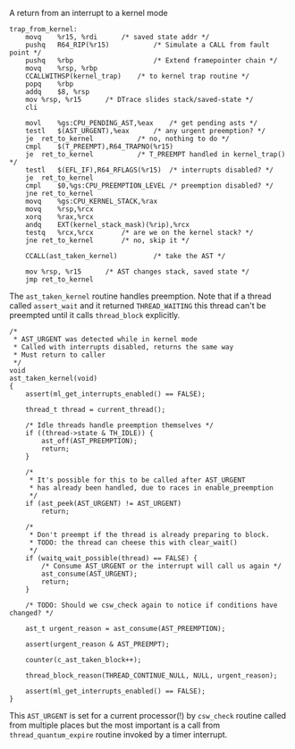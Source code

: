 
A return from an interrupt to a kernel mode

```
trap_from_kernel:
	movq	%r15, %rdi		/* saved state addr */
	pushq   R64_RIP(%r15)           /* Simulate a CALL from fault point */
	pushq   %rbp                    /* Extend framepointer chain */
	movq    %rsp, %rbp
	CCALLWITHSP(kernel_trap)	/* to kernel trap routine */
	popq    %rbp
	addq    $8, %rsp
	mov	%rsp, %r15		/* DTrace slides stack/saved-state */
	cli

	movl	%gs:CPU_PENDING_AST,%eax	/* get pending asts */
	testl	$(AST_URGENT),%eax		/* any urgent preemption? */
	je	ret_to_kernel			/* no, nothing to do */
	cmpl	$(T_PREEMPT),R64_TRAPNO(%r15)
	je	ret_to_kernel			/* T_PREEMPT handled in kernel_trap() */
	testl	$(EFL_IF),R64_RFLAGS(%r15)	/* interrupts disabled? */
	je	ret_to_kernel
	cmpl	$0,%gs:CPU_PREEMPTION_LEVEL	/* preemption disabled? */
	jne	ret_to_kernel
	movq	%gs:CPU_KERNEL_STACK,%rax
	movq	%rsp,%rcx
	xorq	%rax,%rcx
	andq	EXT(kernel_stack_mask)(%rip),%rcx
	testq	%rcx,%rcx		/* are we on the kernel stack? */
	jne	ret_to_kernel		/* no, skip it */

	CCALL(ast_taken_kernel)         /* take the AST */

	mov	%rsp, %r15		/* AST changes stack, saved state */
	jmp	ret_to_kernel
```

The ```ast_taken_kernel``` routine handles preemption. Note that if a thread called ```assert_wait``` and it returned ```THREAD_WAITING``` this thread can't be preempted until it calls ```thread_block``` explicitly.

```
/*
 * AST_URGENT was detected while in kernel mode
 * Called with interrupts disabled, returns the same way
 * Must return to caller
 */
void
ast_taken_kernel(void)
{
	assert(ml_get_interrupts_enabled() == FALSE);

	thread_t thread = current_thread();

	/* Idle threads handle preemption themselves */
	if ((thread->state & TH_IDLE)) {
		ast_off(AST_PREEMPTION);
		return;
	}

	/*
	 * It's possible for this to be called after AST_URGENT
	 * has already been handled, due to races in enable_preemption
	 */
	if (ast_peek(AST_URGENT) != AST_URGENT)
		return;

	/*
	 * Don't preempt if the thread is already preparing to block.
	 * TODO: the thread can cheese this with clear_wait()
	 */
	if (waitq_wait_possible(thread) == FALSE) {
		/* Consume AST_URGENT or the interrupt will call us again */
		ast_consume(AST_URGENT);
		return;
	}

	/* TODO: Should we csw_check again to notice if conditions have changed? */

	ast_t urgent_reason = ast_consume(AST_PREEMPTION);

	assert(urgent_reason & AST_PREEMPT);

	counter(c_ast_taken_block++);

	thread_block_reason(THREAD_CONTINUE_NULL, NULL, urgent_reason);

	assert(ml_get_interrupts_enabled() == FALSE);
}
```

This ```AST_URGENT``` is set for a current processor(!) by ```csw_check``` routine called from multiple places but the most important is a call from ```thread_quantum_expire``` routine invoked by a timer interrupt.

